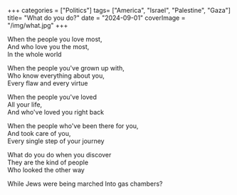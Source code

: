 +++
categories = ["Politics"]
tags= ["America", "Israel", "Palestine", "Gaza"]
title= "What do you do?"
date = "2024-09-01"
coverImage = "/img/what.jpg"
+++

When the people you love most,  
And who love you the most,  
In the whole world  

<!--more-->  

When the people you've grown up with,  
Who know everything about you,  
Every flaw and every virtue  

When the people you've loved  
All your life,  
And who've loved you right back  

When the people who've been there for you,  
And took care of you,  
Every single step of your journey  

What do you do when you discover  
They are the kind of people  
Who looked the other way  

While Jews were being marched
Into gas chambers?  


